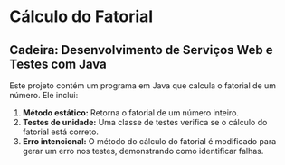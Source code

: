 # Cálculo do Fatorial
## Cadeira: Desenvolvimento de Serviços Web e Testes com Java

Este projeto contém um programa em Java que calcula o fatorial de um número. Ele inclui:

1. **Método estático:** Retorna o fatorial de um número inteiro.
2. **Testes de unidade:** Uma classe de testes verifica se o cálculo do fatorial está correto.
3. **Erro intencional:** O método do cálculo do fatorial é modificado para gerar um erro nos testes, demonstrando como identificar falhas.
